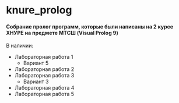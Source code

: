 ﻿# knure_prolog
#### Собрание пролог программ, которые были написаны на 2 курсе ХНУРЕ на предмете МТСШ (Visual Prolog 9)
В наличии:
- Лабораторная работа 1
    - Вариант 5
- Лабораторная работа 2
- Лабораторная работа 3
    - Вариант 3
- Лабораторная работа 4
- Лабораторная работа 5